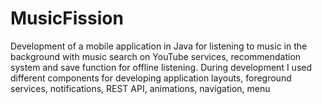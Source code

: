 # MusicFission

Development of a mobile application in Java for listening to music in the background with music search on YouTube services, recommendation system and save function for offline listening. During development I used different components for developing application layouts, foreground services, notifications, REST API, animations, navigation, menu
